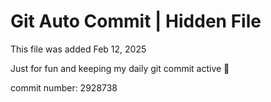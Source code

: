 # Git Auto Commit | Hidden File

This file was added Feb 12, 2025

Just for fun and keeping my daily git commit active 🤪

commit number: 2928738
